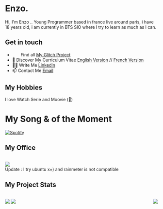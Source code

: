 # Enzo.

<p> Hi, I'm Enzo .. Young Programmer based in france live around paris, i have 18 years old, i am currently in BTS SIO where I try to learn as much as I can. </p>

## Get in touch

* <img src="https://cdn.glitch.com/2bdfb3f8-05ef-4035-a06e-2043962a3a13%2Ffavicon.ico"  width="16"/> &nbsp; Find all [My Glitch Project](https://glitch.com/@Enzo2911) <br>
* 🔖 Discover My Curriculum Vitae [English Version](http://portfolio-enzo.ml/CV/CV_ENZO_CARPENTIER_EN.pdf) // [French Version](http://portfolio-enzo.ml/CV/CV_ENZO_CARPENTIER_FR.pdf)<br>
* ✍🏻 Write Me [LinkedIn](https://www.linkedin.com/in/Enzo) <br/>
* 📫 Contact Me [Email](mailto:enzo@gmail.com) <br>

## My Hobbies 

I love Watch Serie and Moovie (🤩)

# My Song & of the Moment

[![Spotify](https://github.com/EnzoPoint/EnzoPoint/blob/main/info/spotifysong.png)](https://open.spotify.com/album/2nkto6YNI4rUYTLqEwWJ3o?highlight=spotify:track:7KA4W4McWYRpgf0fWsJZWB)

## My Office
<br>
<a href="https://github.com/EnzoPoint/RainMeter-Themes">
  <img src="https://github.com/EnzoPoint/RainMeter-Themes/blob/main/View Global.jpg"/>
</a>
<br>
Update : I try ubuntu x=) and rainmeter is not compatible

## My Project Stats

<br>
<a href="https://github.com/EnzoPoint/github-readme-stats">
  <img align="right" src="https://github-readme-stats.vercel.app/api?username=EnzoPoint&count_private=true&show_icons=true&theme=radical"/>
  <img align="left" src="https://github-readme-stats.vercel.app/api/top-langs/?username=EnzoPoint&count_private=true&show_icons=true&theme=radical"/>
  <img align="left" src="https://github-readme-stats.vercel.app/api/wakatime?username=EnzoPoint&count_private=true"/>
</a>
